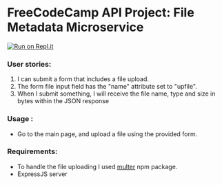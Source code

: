 
# FreeCodeCamp API Project: File Metadata Microservice
[![Run on Repl.it](https://repl.it/badge/github/freeCodeCamp/boilerplate-project-filemetadata)](https://repl.it/github/freeCodeCamp/boilerplate-project-filemetadata)
###    User stories:
1. I can submit a form that includes a file upload.
2. The form file input field  has the "name" attribute set to "upfile".
3. When I submit something, I will receive the file name, type and size in bytes within the JSON response

### Usage :
* Go to the main page, and upload a file using the provided form.

### Requirements:
* To handle the file uploading I used [multer](https://www.npmjs.com/package/multer) npm package.
* ExpressJS server
